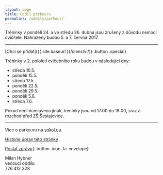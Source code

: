 ```yaml
---
layout: page
title: Oddíl parkouru
permalink: /oddily/parkour/
---
```


Tréninky v pondělí 24. a ve středu 26. dubna jsou zrušeny z důvodu nemoci cvičitele. Nahrazeny budou 5. a 7. června 2017.

---

[Chci se přidat]({{ site.baseurl }}/clenstvi/){:.button .special}

Tréninky v 2. pololetí cvičebního roku budou v následující dny:

* středa 10.5.
* pondělí 15.5.
* středa 17.5.
* pondělí 22.5.
* pondělí 29.5.
* pondělí 5.6.
* středa 7.6.

Pokud není domluveno jinak, tréninky jsou od 17:00 do 18:00, sraz a rozchod před ZŠ Šestajovice.

---

Více o parkouru na [sokol.eu](http://sokol.eu/obsah/3371/).

[Historie úprav této stránky](https://github.com/milanhybner/sokolsestajovice.cz/commits/gh-pages/oddily/parkour)

[Poslat zprávu](#f){:.button .icon .fa-envelope}

Milan Hybner  
vedoucí oddílu  
776 412 328

